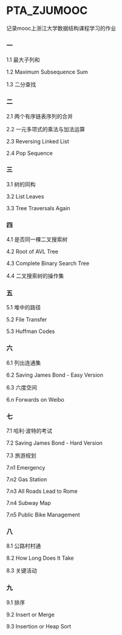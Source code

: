 # PTA_ZJUMOOC

记录mooc上浙江大学数据结构课程学习的作业


### 一
1.1 最大子列和

1.2 Maximum Subsequence Sum

1.3 二分查找

### 二

2.1 两个有序链表序列的合并

2.2 一元多项式的乘法与加法运算

2.3 Reversing Linked List 

2.4 Pop Sequence

### 三

3.1 树的同构

3.2 List Leaves

3.3 Tree Traversals Again

### 四

4.1 是否同一棵二叉搜索树 

4.2 Root of AVL Tree 

4.3 Complete Binary Search Tree  

4.4 二叉搜索树的操作集 

### 五

5.1 堆中的路径 

5.2 File Transfer

5.3 Huffman Codes

### 六

6.1 列出连通集

6.2 Saving James Bond - Easy Version

6.3 六度空间 

6.n Forwards on Weibo

### 七

7.1 哈利·波特的考试 

7.2 Saving James Bond - Hard Version

7.3 旅游规划 

7.n1 Emergency

7.n2 Gas Station

7.n3 All Roads Lead to Rome 

7.n4 Subway Map

7.n5 Public Bike Management 

### 八

8.1 公路村村通

8.2 How Long Does It Take

8.3 关键活动 

### 九

9.1 排序

9.2 Insert or Merge

9.3 Insertion or Heap Sort 
